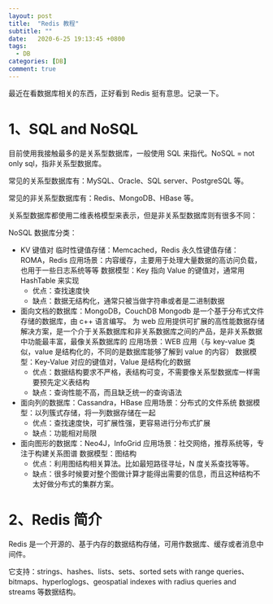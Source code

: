 ```yaml
---
layout: post
title:  "Redis 教程"
subtitle: ""
date:   2020-6-25 19:13:45 +0800
tags:
  - DB
categories: [DB]
comment: true
---
```


最近在看数据库相关的东西，正好看到 Redis 挺有意思。记录一下。

<!-- more -->

# 1、SQL and NoSQL

目前使用我接触最多的是关系型数据库，一般使用 SQL 来指代。NoSQL = not only sql，指非关系型数据库。

常见的关系型数据库有：MySQL、Oracle、SQL server、PostgreSQL 等。

常见的非关系型数据库有：Redis、MongoDB、HBase 等。

关系型数据库都使用二维表格模型来表示，但是非关系型数据库则有很多不同：

NoSQL 数据库分类：

- KV 键值对
     临时性键值存储：Memcached，Redis
     永久性键值存储：ROMA，Redis 
  应用场景：内容缓存，主要用于处理大量数据的高访问负载，也用于一些日志系统等等
  数据模型：Key 指向 Value 的键值对，通常用 HashTable 来实现
  - 优点：查找速度快
  - 缺点：数据无结构化，通常只被当做字符串或者是二进制数据
- 面向文档的数据库：MongoDB，CouchDB
      Mongodb 是一个基于分布式文件存储的数据库，由 c++ 语言编写。 为 web 应用提供可扩展的高性能数据存储解决方案，是一个介于关系数据库和非关系数据库之间的产品，是非关系数据中功能最丰富，最像关系数据库的
  应用场景：WEB 应用（与 key-value 类似，value 是结构化的，不同的是数据库能够了解到 value 的内容）
  数据模型：Key-Value 对应的键值对，Value 是结构化的数据
  - 优点：数据结构要求不严格，表结构可变，不需要像关系型数据库一样需要预先定义表结构
  - 缺点：查询性能不高，而且缺乏统一的查询语法
- 面向列的数据库：Cassandra，HBase
  应用场景：分布式的文件系统
  数据模型：以列簇式存储，将一列数据存储在一起
  - 优点：查找速度快，可扩展性强，更容易进行分布式扩展
  - 缺点：功能相对局限
- 面向图形的数据库：Neo4J，InfoGrid
  应用场景：社交网络，推荐系统等，专注于构建关系图谱
  数据模型：图结构
  - 优点：利用图结构相关算法。比如最短路径寻址，N 度关系查找等等。
  - 缺点：很多时候要对整个图做计算才能得出需要的信息，而且这种结构不太好做分布式的集群方案。

# 2、Redis 简介

Redis 是一个开源的、基于内存的数据结构存储，可用作数据库、缓存或者消息中间件。

它支持：strings、hashes、lists、sets、sorted sets with range queries、bitmaps、hyperloglogs、geospatial indexes with radius queries and streams 等数据结构。



